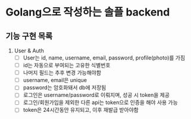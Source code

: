 # Golang으로 작성하는 솔플 backend

## 기능 구현 목록
1. User & Auth
    - [ ] User는 id, name, username, email, password, profile(photo)를 가짐
    - [ ] id는 자동으로 부여되는 고유한 식별번호
    - [ ] 나머지 필드는 추후 변경 가능해야함
    - [ ] username, email은 unique
    - [ ] password는 암호화돼서 db에 저장됨
    - [ ] 로그인은 username/password로 이뤄지며, 성공 시 token을 제공
    - [ ] 로그인/회원가입을 제외한 다른 api는 token으로 인증을 해야 사용 가능
    - [ ] token은 24시간동안 유지되고, 이후 재발급 받아야함